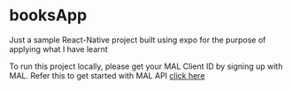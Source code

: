 # booksApp
Just a sample React-Native project built using expo for the purpose of applying what I have learnt

To run this project locally, please get your MAL Client ID by signing up with MAL. Refer this to get started with MAL API [click here](https://myanimelist.net/blog.php?eid=835707)
